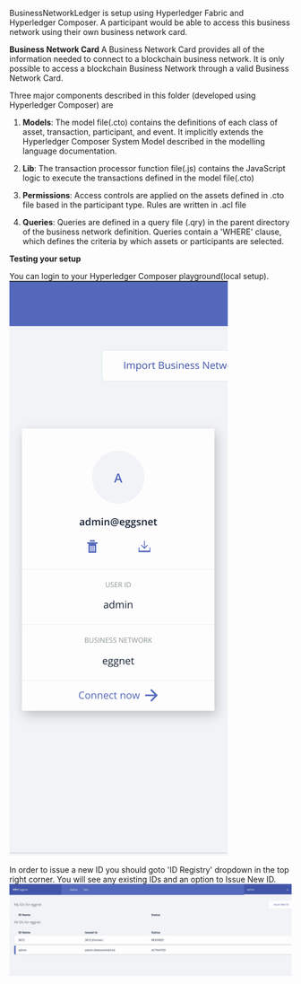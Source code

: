 BusinessNetworkLedger is setup using Hyperledger Fabric and Hyperledger Composer. A participant would be able to access this business network using their own business network card.

**Business Network Card**
A Business Network Card provides all of the information needed to connect to a blockchain business network. It is only possible to access a blockchain Business Network through a valid Business Network Card.


Three major components described in this folder (developed using Hyperledger Composer) are

1) **Models**:
The model file(.cto) contains the definitions of each class of asset, transaction, participant, and event. It implicitly extends the Hyperledger Composer System Model described in the modelling language documentation.

2) **Lib**:
The transaction processor function file(.js) contains the JavaScript logic to execute the transactions defined in the model file(.cto)

3) **Permissions**:
Access controls are applied on the assets defined in .cto file based in the participant type. Rules are written in .acl file


4) **Queries**:
Queries are defined in a query file (.qry) in the parent directory of the business network definition. Queries contain a 'WHERE' clause, which defines the criteria by which assets or participants are selected.


**Testing your setup**

You can login to your Hyperledger Composer playground(local setup).
![alt text](https://github.com/odysseyhack/kpn-technium/blob/master/BusinessNetworkLedger/images/business_netowork_composerPlayground.png)

In order to issue a new ID you should goto 'ID Registry' dropdown in the top right corner. You will see any existing IDs and an option to Issue New ID. ![alt text](https://github.com/odysseyhack/kpn-technium/blob/master/BusinessNetworkLedger/images/ID_Registry.png)